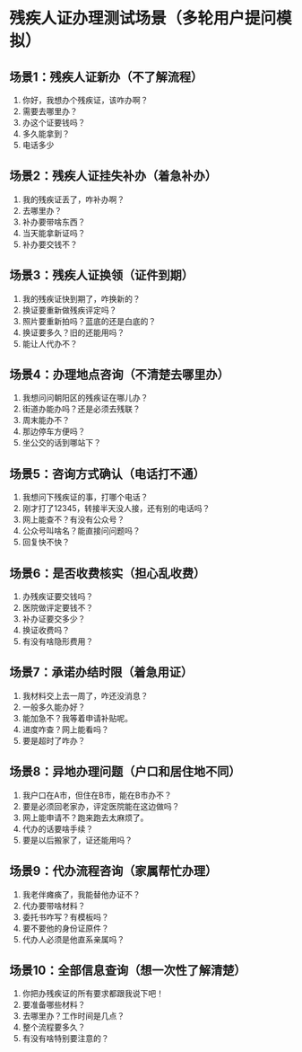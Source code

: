 # 残疾人证办理测试场景（多轮用户提问模拟）

## 场景1：残疾人证新办（不了解流程）
1. 你好，我想办个残疾证，该咋办啊？
2. 需要去哪里办？
3. 办这个证要钱吗？
4. 多久能拿到？
5. 电话多少

## 场景2：残疾人证挂失补办（着急补办）
1. 我的残疾证丢了，咋补办啊？
2. 去哪里办？
3. 补办要带啥东西？
4. 当天能拿新证吗？
5. 补办要交钱不？

## 场景3：残疾人证换领（证件到期）
1. 我的残疾证快到期了，咋换新的？
2. 换证要重新做残疾评定吗？
3. 照片要重新拍吗？蓝底的还是白底的？
4. 换证要多久？旧的还能用吗？
5. 能让人代办不？

## 场景4：办理地点咨询（不清楚去哪里办）
1. 我想问问朝阳区的残疾证在哪儿办？
2. 街道办能办吗？还是必须去残联？
3. 周末能办不？
4. 那边停车方便吗？
5. 坐公交的话到哪站下？

## 场景5：咨询方式确认（电话打不通）
1. 我想问下残疾证的事，打哪个电话？
2. 刚才打了12345，转接半天没人接，还有别的电话吗？
3. 网上能查不？有没有公众号？
4. 公众号叫啥名？能直接问问题吗？
5. 回复快不快？

## 场景6：是否收费核实（担心乱收费）
1. 办残疾证要交钱吗？
2. 医院做评定要钱不？
3. 补办证要交多少？
4. 换证收费吗？
5. 有没有啥隐形费用？

## 场景7：承诺办结时限（着急用证）
1. 我材料交上去一周了，咋还没消息？
2. 一般多久能办好？
3. 能加急不？我等着申请补贴呢。
4. 进度咋查？网上能看吗？
5. 要是超时了咋办？

## 场景8：异地办理问题（户口和居住地不同）
1. 我户口在A市，但住在B市，能在B市办不？
2. 要是必须回老家办，评定医院能在这边做吗？
3. 网上能申请不？跑来跑去太麻烦了。
4. 代办的话要啥手续？
5. 要是以后搬家了，证还能用吗？

## 场景9：代办流程咨询（家属帮忙办理）
1. 我老伴瘫痪了，我能替他办证不？
2. 代办要带啥材料？
3. 委托书咋写？有模板吗？
4. 要不要他的身份证原件？
5. 代办人必须是他直系亲属吗？

## 场景10：全部信息查询（想一次性了解清楚）
1. 你把办残疾证的所有要求都跟我说下吧！
2. 要准备哪些材料？
3. 去哪里办？工作时间是几点？
4. 整个流程要多久？
5. 有没有啥特别要注意的？